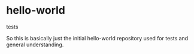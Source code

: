 # hello-world
tests

So this is basically just the initial hello-world repository used for tests and general understanding.
